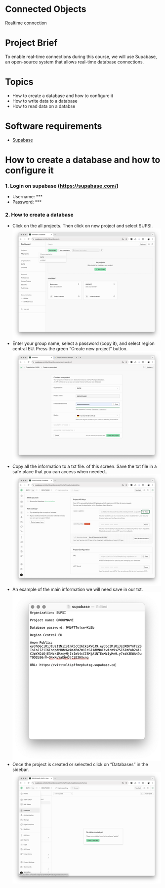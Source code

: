 # Connected Objects
Realtime connection


# Project Brief
To enable real-time connections during this course, we will use Supabase, an open-source system that allows real-time database connections.

# Topics
- How to create a database and how to configure it
- How to write data to a database
- How to read data on a databse

# Software requirements
- [Supabase](https://supabase.com/)

# How to create a database and how to configure it 
### 1. Login on supabase (https://supabase.com/)
- Username: ***
- Password: ***

### 2. How to create a database
- Click on the all projects. Then click on new project and select SUPSI.
![supabase](https://github.com/leonardoa/maind-2025/blob/main/assets/supabase/1.png?raw=true)
- Enter your group name, select a password (copy it), and select region central EU. Press the green “Create new project” button.
![supabase](https://github.com/leonardoa/maind-2025/blob/main/assets/supabase/2.png?raw=true)
- Copy all the information to a txt file. of this screen. Save the txt file in a safe place that you can access when needed..
![supabase](https://github.com/leonardoa/maind-2025/blob/main/assets/supabase/3.png?raw=true)
- An example of the main information we will need save in our txt.
![supabase](https://github.com/leonardoa/maind-2025/blob/main/assets/supabase/4.png?raw=true)
- Once the project is created or selected click on “Databases” in the sidebar.
![supabase](https://github.com/leonardoa/maind-2025/blob/main/assets/supabase/5.png?raw=true)